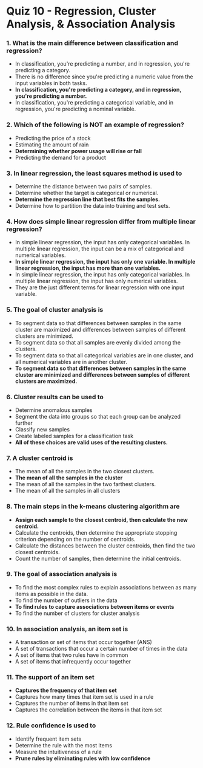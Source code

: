 # Quiz 10 - Regression, Cluster Analysis, & Association Analysis

### 1. What is the main difference between classification and regression?

- In classification, you're predicting a number, and in regression, you're predicting a category.
- There is no difference since you're predicting a numeric value from the input variables in both tasks.
- **In classification, you're predicting a category, and in regression, you're predicting a number.**
- In classification, you're predicting a categorical variable, and in regression, you're predicting a nominal variable.

### 2. Which of the following is NOT an example of regression?

- Predicting the price of a stock
- Estimating the amount of rain
- **Determining whether power usage will rise or fall**
- Predicting the demand for a product

### 3. In linear regression, the least squares method is used to

- Determine the distance between two pairs of samples.
- Determine whether the target is categorical or numerical.
- **Determine the regression line that best fits the samples.**
- Determine how to partition the data into training and test sets.

### 4. How does simple linear regression differ from multiple linear regression?

- In simple linear regression, the input has only categorical variables. In multiple linear regression, the input can be a mix of categorical and numerical variables.
- **In simple linear regression, the input has only one variable. In multiple linear regression, the input has more than one variables.**
- In simple linear regression, the input has only categorical variables. In multiple linear regression, the input has only numerical variables.
- They are the just different terms for linear regression with one input variable.

### 5. The goal of cluster analysis is

- To segment data so that differences between samples in the same cluster are maximized and differences between samples of different clusters are minimized.
- To segment data so that all samples are evenly divided among the clusters.
- To segment data so that all categorical variables are in one cluster, and all numerical variables are in another cluster.
- **To segment data so that differences between samples in the same cluster are minimized and differences between samples of different clusters are maximized.**

### 6. Cluster results can be used to

- Determine anomalous samples
- Segment the data into groups so that each group can be analyzed further
- Classify new samples
- Create labeled samples for a classification task
- **All of these choices are valid uses of the resulting clusters.**

### 7. A cluster centroid is

- The mean of all the samples in the two closest clusters.
- **The mean of all the samples in the cluster**
- The mean of all the samples in the two farthest clusters.
- The mean of all the samples in all clusters

### 8. The main steps in the k-means clustering algorithm are

- **Assign each sample to the closest centroid, then calculate the new centroid.**
- Calculate the centroids, then determine the appropriate stopping criterion depending on the number of centroids.
- Calculate the distances between the cluster centroids, then find the two closest centroids.
- Count the number of samples, then determine the initial centroids.

### 9. The goal of association analysis is

- To find the most complex rules to explain associations between as many items as possible in the data.
- To find the number of outliers in the data
- **To find rules to capture associations between items or events**
- To find the number of clusters for cluster analysis

### 10. In association analysis, an item set is

- A transaction or set of items that occur together (ANS)
- A set of transactions that occur a certain number of times in the data
- A set of items that two rules have in common
- A set of items that infrequently occur together

### 11. The support of an item set

- **Captures the frequency of that item set**
- Captures how many times that item set is used in a rule
- Captures the number of items in that item set
- Captures the correlation between the items in that item set

### 12. Rule confidence is used to

- Identify frequent item sets
- Determine the rule with the most items
- Measure the intuitiveness of a rule
- **Prune rules by eliminating rules with low confidence**

